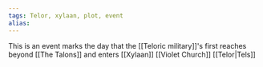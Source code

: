 ```yaml
---
tags: Telor, xylaan, plot, event
alias: 
---
```

This is an event marks the day that the [[Teloric military]]'s first reaches beyond [[The Talons]] and enters [[Xylaan]]
[[Violet Church]]
[[Telor|Tels]]